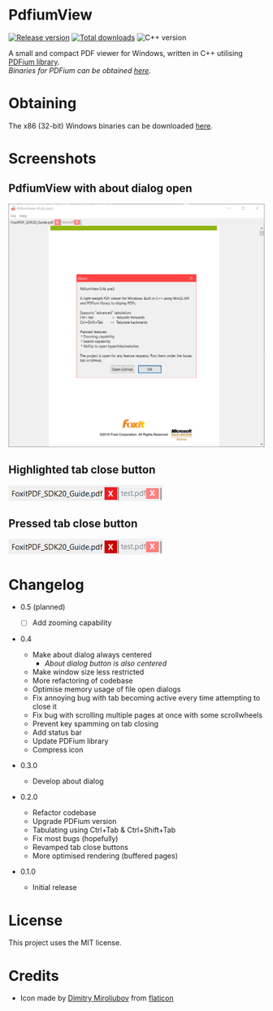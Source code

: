 # PdfiumView

[![Release version](https://img.shields.io/github/v/release/makuke1234/PdfiumView?display_name=release&include_prereleases)](https://github.com/makuke1234/PdfiumView/releases/latest)
[![Total downloads](https://img.shields.io/github/downloads/makuke1234/PdfiumView/total)](https://github.com/makuke1234/PdfiumView/releases)
![C++ version](https://img.shields.io/badge/version-C++20-blue.svg)

A small and compact PDF viewer for Windows, written in C++ utilising [PDFium library](https://pdfium.googlesource.com/pdfium/).<br>
*Binaries for PDFium can be obtained [here](https://github.com/bblanchon/pdfium-binaries).*


# Obtaining

The x86 (32-bit) Windows binaries can be downloaded [here](https://github.com/makuke1234/PdfiumView/releases).


# Screenshots

## PdfiumView with about dialog open

![Screen 1](https://github.com/makuke1234/PdfiumView/raw/master/images/screen1.PNG)

## Highlighted tab close button

![Highlighted button](https://github.com/makuke1234/PdfiumView/raw/master/images/screen2.PNG)

## Pressed tab close button

![Pressed button](https://github.com/makuke1234/PdfiumView/raw/master/images/screen3.PNG)


# Changelog

* 0.5 (planned)
	* [ ] Add zooming capability

* 0.4
	* Make about dialog always centered
		* *About dialog button is also centered*
	* Make window size less restricted
	* More refactoring of codebase
	* Optimise memory usage of file open dialogs
	* Fix annoying bug with tab becoming active every time attempting to close it
	* Fix bug with scrolling multiple pages at once with some scrollwheels
	* Prevent key spamming on tab closing
	* Add status bar
	* Update PDFium library
	* Compress icon

* 0.3.0
	* Develop about dialog

* 0.2.0
	* Refactor codebase
	* Upgrade PDFium version
	* Tabulating using Ctrl+Tab & Ctrl+Shift+Tab
	* Fix most bugs (hopefully)
	* Revamped tab close buttons
	* More optimised rendering (buffered pages)

* 0.1.0
	* Initial release


# License

This project uses the MIT license.


# Credits

* Icon made by [Dimitry Miroliubov](https://www.flaticon.com/authors/dimitry-miroliubov) from [flaticon](http://www.flaticon.com/)

